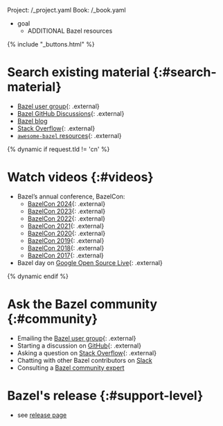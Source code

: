 Project: /_project.yaml
Book: /_book.yaml

* goal
  * ADDITIONAL Bazel resources

{% include "_buttons.html" %}

# Search existing material {:#search-material}

* [Bazel user group](https://groups.google.com/g/bazel-discuss){: .external}
* [Bazel GitHub Discussions](https://github.com/bazelbuild/bazel/discussions){: .external}
* [Bazel blog](https://blog.bazel.build/)
* [Stack Overflow](https://stackoverflow.com/questions/tagged/bazel){: .external}
* [`awesome-bazel` resources](https://github.com/jin/awesome-bazel){: .external}

{% dynamic if request.tld != 'cn' %}
# Watch videos {:#videos}

* Bazel’s annual conference, BazelCon:
  * [BazelCon 2024](https://www.youtube.com/playlist?list=PLbzoR-pLrL6ptKfAQNZ5RS4HMdmeilBcw){: .external}
  * [BazelCon 2023](https://www.youtube.com/playlist?list=PLxNYxgaZ8Rsefrwb_ySGRi_bvQejpO_Tj){: .external}
  * [BazelCon 2022](https://youtube.com/playlist?list=PLxNYxgaZ8RsdH4GCIZ69dzxQCOPyuNlpF){: .external}
  * [BazelCon 2021](https://www.youtube.com/playlist?list=PLxNYxgaZ8Rsc3auKhtfIB4qXAYf7whEux){: .external}
  * [BazelCon 2020](https://www.youtube.com/playlist?list=PLxNYxgaZ8RseRybXNbopHRv6-wGmFr04n){: .external}
  * [BazelCon 2019](https://youtu.be/eymphDN7No4?t=PLxNYxgaZ8Rsf-7g43Z8LyXct9ax6egdSj){: .external}
  * [BazelCon 2018](https://youtu.be/DVYRg6b2UBo?t=PLxNYxgaZ8Rsd3Nmvl1W1B4I6nK1674ezp){: .external}
  * [BazelCon 2017](https://youtu.be/3eFllvz8_0k?t=PLxNYxgaZ8RseY0KmkXQSt0StE71E7yizG){: .external}
* Bazel day on [Google Open Source Live](https://opensourcelive.withgoogle.com/events/bazel){: .external}

{% dynamic endif %}

# Ask the Bazel community {:#community}

* Emailing the [Bazel user group](https://groups.google.com/g/bazel-discuss){: .external}
* Starting a discussion on [GitHub](https://github.com/bazelbuild/bazel/discussions){: .external}
* Asking a question on [Stack Overflow](https://stackoverflow.com/questions/tagged/bazel){: .external}
* Chatting with other Bazel contributors on [Slack](https://slack.bazel.build/)
* Consulting a [Bazel community expert](/community/experts)

# Bazel's release {:#support-level}

* see [release page](release/)
